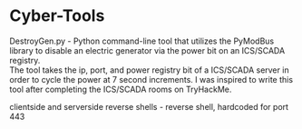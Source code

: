 # Cyber-Tools

DestroyGen.py -
Python command-line tool that utilizes the PyModBus library to disable an electric generator via the power bit on an ICS/SCADA registry.  
The tool takes the ip, port, and power registry bit of a ICS/SCADA server in order to cycle the power at 7 second increments. 
I was inspired to write this tool after completing the ICS/SCADA rooms on TryHackMe.


clientside and serverside reverse shells - 
reverse shell, hardcoded for port 443
